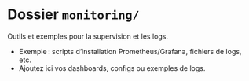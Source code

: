 # Dossier `monitoring/`

Outils et exemples pour la supervision et les logs.

- Exemple : scripts d’installation Prometheus/Grafana, fichiers de logs, etc.
- Ajoutez ici vos dashboards, configs ou exemples de logs.
